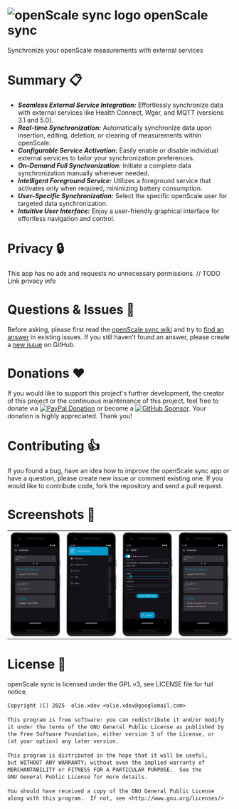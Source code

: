 # ![openScale sync logo](https://github.com/oliexdev/openScale/blob/master/docs/sync/openscale_sync.png) openScale sync

Synchronize your openScale measurements with external services

<!-- <a href="https://play.google.com/store/apps/details?id=com.health.openscale.sync" target="_blank">
<img src="https://play.google.com/intl/en_us/badges/images/generic/en-play-badge.png" alt="Get it on Google Play" height="80"/></a> -->

# Summary :clipboard:
* ***Seamless External Service Integration:*** Effortlessly synchronize data with external services like Health Connect, Wger, and MQTT (versions 3.1 and 5.0).
* ***Real-time Synchronization:*** Automatically synchronize data upon insertion, editing, deletion, or clearing of measurements within openScale.
* ***Configurable Service Activation:*** Easily enable or disable individual external services to tailor your synchronization preferences.
* ***On-Demand Full Synchronization:*** Initiate a complete data synchronization manually whenever needed.
* ***Intelligent Foreground Service:*** Utilizes a foreground service that activates only when required, minimizing battery consumption.
* ***User-Specific Synchronization:*** Select the specific openScale user for targeted data synchronization.
* ***Intuitive User Interface:*** Enjoy a user-friendly graphical interface for effortless navigation and control.
  
# Privacy :lock:
This app has no ads and requests no unnecessary permissions. // TODO Link privacy info

# Questions & Issues :thinking:

Before asking, please first read the [openScale sync wiki](https://github.com/oliexdev/openScale-sync/wiki) and try to [find an answer](https://github.com/oliexdev/openScale-sync/issues) in existing issues. If you still haven't found an answer, please create a [new issue](https://github.com/oliexdev/openScale-sync/issues/new/choose) on GitHub.

# Donations :heart:

If you would like to support this project's further development, the creator of this project or the continuous maintenance of this project, feel free to donate via [![PayPal Donation](https://img.shields.io/badge/PayPal-00457C?style=for-the-badge&logo=paypal&logoColor=white)](https://www.paypal.com/cgi-bin/webscr?cmd=_s-xclick&hosted_button_id=H5KSTQA6TKTE4&source=url) or become a [![GitHub Sponsor](https://img.shields.io/badge/sponsor-30363D?style=for-the-badge&logo=GitHub-Sponsors&logoColor=#white)](https://github.com/sponsors/oliexdev). Your donation is highly appreciated. Thank you!

# Contributing :+1:

If you found a bug, have an idea how to improve the openScale sync app or have a question, please create new issue or comment existing one. If you would like to contribute code, fork the repository and send a pull request.

# Screenshots :eyes:

<table>
  <tr>
    <th>
        <a href="docs/screenshots/openScale_sync_main.png" target="_blank">
        <img src='docs/screenshots/openScale_sync_main.png' width='200px' alt='image missing' /> </a>
    </th>
    <th>
        <a href="docs/screenshots/openScale_sync_drawer.png" target="_blank">
        <img src='docs/screenshots/openScale_sync_drawer.png' width='200px' alt='image missing' /> </a>
    </th>
    <th>
        <a href="docs/screenshots/openScale_sync_mqtt.png" target="_blank">
        <img src='docs/screenshots/openScale_sync_mqtt.png' width='200px' alt='image missing' /> </a>
    </th>
    <th>
        <a href="docs/screenshots/openScale_sync_error.png" target="_blank">
        <img src='docs/screenshots/openScale_sync_error.png' width='200px' alt='image missing' /> </a>
    </th>
  </tr>
</table>

# License :page_facing_up:

openScale sync is licensed under the GPL v3, see LICENSE file for full notice.

    Copyright (C) 2025  olie.xdev <olie.xdev@googlemail.com>
    
    This program is free software: you can redistribute it and/or modify
    it under the terms of the GNU General Public License as published by
    the Free Software Foundation, either version 3 of the License, or
    (at your option) any later version.

    This program is distributed in the hope that it will be useful,
    but WITHOUT ANY WARRANTY; without even the implied warranty of
    MERCHANTABILITY or FITNESS FOR A PARTICULAR PURPOSE.  See the
    GNU General Public License for more details.

    You should have received a copy of the GNU General Public License
    along with this program.  If not, see <http://www.gnu.org/licenses/>
